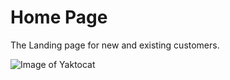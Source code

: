 # Home Page

The Landing page for new and existing customers.

![Image of Yaktocat](https://octodex.github.com/images/yaktocat.png)
